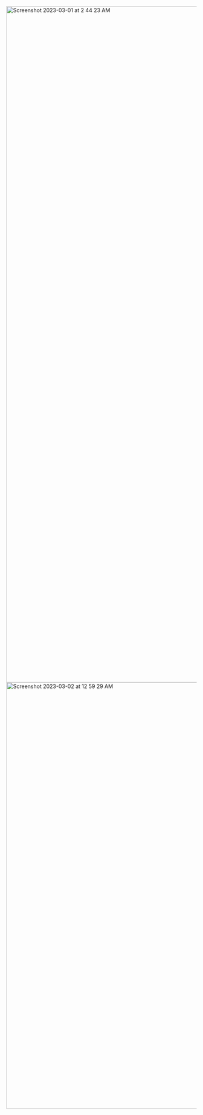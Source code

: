 <img width="1786" alt="Screenshot 2023-03-01 at 2 44 23 AM" src="https://user-images.githubusercontent.com/43849911/221981593-d6406444-e25f-477a-ae76-200cdaee1948.png">

<img width="1127" alt="Screenshot 2023-03-02 at 12 59 29 AM" src="https://user-images.githubusercontent.com/43849911/222244441-7216c180-3623-48e1-9da5-84526b67a44c.png">
